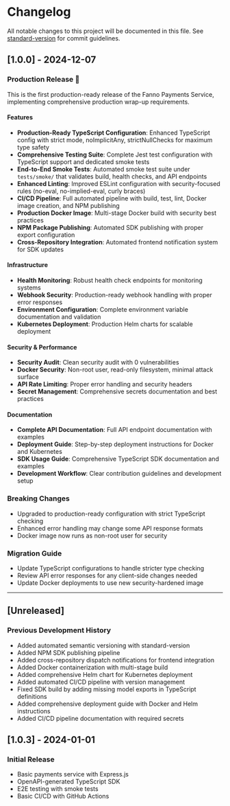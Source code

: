 # Changelog

All notable changes to this project will be documented in this file. See [standard-version](https://github.com/conventional-changelog/standard-version) for commit guidelines.

## [1.0.0] - 2024-12-07

### Production Release 🚀

This is the first production-ready release of the Fanno Payments Service, implementing comprehensive production wrap-up requirements.

#### Features

- **Production-Ready TypeScript Configuration**: Enhanced TypeScript config with strict mode, noImplicitAny, strictNullChecks for maximum type safety
- **Comprehensive Testing Suite**: Complete Jest test configuration with TypeScript support and dedicated smoke tests
- **End-to-End Smoke Tests**: Automated smoke test suite under `tests/smoke/` that validates build, health checks, and API endpoints
- **Enhanced Linting**: Improved ESLint configuration with security-focused rules (no-eval, no-implied-eval, curly braces)
- **CI/CD Pipeline**: Full automated pipeline with build, test, lint, Docker image creation, and NPM publishing
- **Production Docker Image**: Multi-stage Docker build with security best practices
- **NPM Package Publishing**: Automated SDK publishing with proper export configuration
- **Cross-Repository Integration**: Automated frontend notification system for SDK updates

#### Infrastructure

- **Health Monitoring**: Robust health check endpoints for monitoring systems
- **Webhook Security**: Production-ready webhook handling with proper error responses
- **Environment Configuration**: Complete environment variable documentation and validation
- **Kubernetes Deployment**: Production Helm charts for scalable deployment

#### Security & Performance

- **Security Audit**: Clean security audit with 0 vulnerabilities
- **Docker Security**: Non-root user, read-only filesystem, minimal attack surface
- **API Rate Limiting**: Proper error handling and security headers
- **Secret Management**: Comprehensive secrets documentation and best practices

#### Documentation

- **Complete API Documentation**: Full API endpoint documentation with examples
- **Deployment Guide**: Step-by-step deployment instructions for Docker and Kubernetes
- **SDK Usage Guide**: Comprehensive TypeScript SDK documentation and examples
- **Development Workflow**: Clear contribution guidelines and development setup

### Breaking Changes

- Upgraded to production-ready configuration with strict TypeScript checking
- Enhanced error handling may change some API response formats
- Docker image now runs as non-root user for security

### Migration Guide

- Update TypeScript configurations to handle stricter type checking
- Review API error responses for any client-side changes needed
- Update Docker deployments to use new security-hardened image

---

## [Unreleased]

### Previous Development History

- Added automated semantic versioning with standard-version
- Added NPM SDK publishing pipeline
- Added cross-repository dispatch notifications for frontend integration
- Added Docker containerization with multi-stage build
- Added comprehensive Helm chart for Kubernetes deployment
- Added automated CI/CD pipeline with version management
- Fixed SDK build by adding missing model exports in TypeScript definitions
- Added comprehensive deployment guide with Docker and Helm instructions
- Added CI/CD pipeline documentation with required secrets

## [1.0.3] - 2024-01-01

### Initial Release

- Basic payments service with Express.js
- OpenAPI-generated TypeScript SDK
- E2E testing with smoke tests
- Basic CI/CD with GitHub Actions